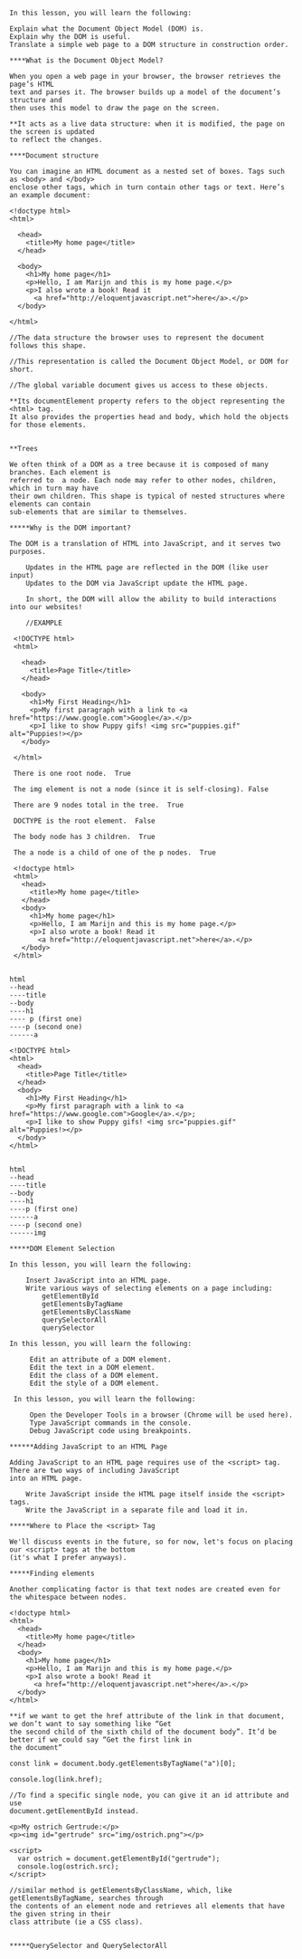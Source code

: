     In this lesson, you will learn the following:

    Explain what the Document Object Model (DOM) is.
    Explain why the DOM is useful.
    Translate a simple web page to a DOM structure in construction order.

    ****What is the Document Object Model?

    When you open a web page in your browser, the browser retrieves the page’s HTML
    text and parses it. The browser builds up a model of the document’s structure and
    then uses this model to draw the page on the screen.

    **It acts as a live data structure: when it is modified, the page on the screen is updated
    to reflect the changes.

    ****Document structure

    You can imagine an HTML document as a nested set of boxes. Tags such as <body> and </body>
    enclose other tags, which in turn contain other tags or text. Here’s an example document:

    <!doctype html>
    <html>

      <head>
        <title>My home page</title>
      </head>

      <body>
        <h1>My home page</h1>
        <p>Hello, I am Marijn and this is my home page.</p>
        <p>I also wrote a book! Read it
          <a href="http://eloquentjavascript.net">here</a>.</p>
      </body>

    </html>

    //The data structure the browser uses to represent the document follows this shape.

    //This representation is called the Document Object Model, or DOM for short.

    //The global variable document gives us access to these objects.

    **Its documentElement property refers to the object representing the <html> tag.
    It also provides the properties head and body, which hold the objects for those elements.


    **Trees

    We often think of a DOM as a tree because it is composed of many branches. Each element is
    referred to ﻿ a node﻿. Each node may refer to other nodes, children, which in turn may have
    their own children. This shape is typical of nested structures where elements can contain
    sub-elements that are similar to themselves.

    *****Why is the DOM important?

    The DOM is a translation of HTML into JavaScript, and it serves two purposes.

        Updates in the HTML page are reflected in the DOM (like user input)
        Updates to the DOM via JavaScript update the HTML page.

        In short, the DOM will allow the ability to build interactions into our websites!

        //EXAMPLE

     <!DOCTYPE html>
     <html>

       <head>
         <title>Page Title</title>
       </head>

       <body>
         <h1>My First Heading</h1>
         <p>My first paragraph with a link to <a href="https://www.google.com">Google</a>.</p>
         <p>I like to show Puppy gifs! <img src="puppies.gif" alt="Puppies!></p>
       </body>

     </html>

     There is one root node.  True

     The img element is not a node (since it is self-closing). False

     There are 9 nodes total in the tree.  True

     DOCTYPE is the root element.  False

     The body node has 3 children.  True

     The a node is a child of one of the p nodes.  True

     <!doctype html>
     <html>
       <head>
         <title>My home page</title>
       </head>
       <body>
         <h1>My home page</h1>
         <p>Hello, I am Marijn and this is my home page.</p>
         <p>I also wrote a book! Read it
           <a href="http://eloquentjavascript.net">here</a>.</p>
       </body>
     </html>


    html
    --head
    ----title
    --body
    ----h1
    ---- p (first one)
    ----p (second one)
    ------a

    <!DOCTYPE html>
    <html>
      <head>
        <title>Page Title</title>
      </head>
      <body>
        <h1>My First Heading</h1>
        <p>My first paragraph with a link to <a href="https://www.google.com">Google</a>.</p>;
        <p>I like to show Puppy gifs! <img src="puppies.gif" alt="Puppies!></p>
      </body>
    </html>


    html
    --head
    ----title
    --body
    ----h1
    ----p (first one)
    ------a
    ----p (second one)
    ------img

    *****DOM Element Selection

    In this lesson, you will learn the following:

        Insert JavaScript into an HTML page.
        Write various ways of selecting elements on a page including:
            getElementById
            getElementsByTagName
            getElementsByClassName
            querySelectorAll
            querySelector

    In this lesson, you will learn the following:

         Edit an attribute of a DOM element.
         Edit the text in a DOM element.
         Edit the class of a DOM element.
         Edit the style of a DOM element.

     In this lesson, you will learn the following:

         Open the Developer Tools in a browser (Chrome will be used here).
         Type JavaScript commands in the console.
         Debug JavaScript code using breakpoints.

    ******Adding JavaScript to an HTML Page

    Adding JavaScript to an HTML page requires use of the <script> tag. There are two ways of including JavaScript
    into an HTML page.

        Write JavaScript inside the HTML page itself inside the <script> tags.
        Write the JavaScript in a separate file and load it in.

    *****Where to Place the <script> Tag

    We'll discuss events in the future, so for now, let's focus on placing our <script> tags at the bottom
    (it's what I prefer anyways).

    *****Finding elements

    Another complicating factor is that text nodes are created even for the whitespace between nodes.

    <!doctype html>
    <html>
      <head>
        <title>My home page</title>
      </head>
      <body>
        <h1>My home page</h1>
        <p>Hello, I am Marijn and this is my home page.</p>
        <p>I also wrote a book! Read it
          <a href="http://eloquentjavascript.net">here</a>.</p>
      </body>
    </html>

    **if we want to get the href attribute of the link in that document, we don’t want to say something like “Get
    the second child of the sixth child of the document body”. It’d be better if we could say “Get the first link in
    the document”

    const link = document.body.getElementsByTagName("a")[0];

    console.log(link.href);

    //To find a specific single node, you can give it an id attribute and use
    document.getElementById instead.

    <p>My ostrich Gertrude:</p>
    <p><img id="gertrude" src="img/ostrich.png"></p>

    <script>
      var ostrich = document.getElementById("gertrude");
      console.log(ostrich.src);
    </script>

    //similar method is getElementsByClassName, which, like ﻿getElementsByTagName, searches through
    the contents of an element node and retrieves all elements that have the given string in their
    class attribute (ie a CSS class).


    *****QuerySelector and QuerySelectorAll


